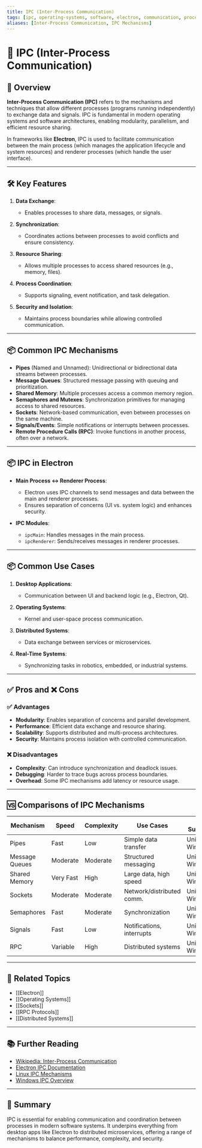 ```yaml
---
title: IPC (Inter-Process Communication)
tags: [ipc, operating-systems, software, electron, communication, processes]
aliases: [Inter-Process Communication, IPC Mechanisms]
---
```


# 🔄 IPC (Inter-Process Communication)

## 🧭 Overview

**Inter-Process Communication (IPC)** refers to the mechanisms and techniques that allow different processes (programs running independently) to exchange data and signals. IPC is fundamental in modern operating systems and software architectures, enabling modularity, parallelism, and efficient resource sharing.

In frameworks like **Electron**, IPC is used to facilitate communication between the main process (which manages the application lifecycle and system resources) and renderer processes (which handle the user interface).

---

## 🛠️ Key Features

1. **Data Exchange**:
   - Enables processes to share data, messages, or signals.

2. **Synchronization**:
   - Coordinates actions between processes to avoid conflicts and ensure consistency.

3. **Resource Sharing**:
   - Allows multiple processes to access shared resources (e.g., memory, files).

4. **Process Coordination**:
   - Supports signaling, event notification, and task delegation.

5. **Security and Isolation**:
   - Maintains process boundaries while allowing controlled communication.

---

## 📦 Common IPC Mechanisms

- **Pipes** (Named and Unnamed): Unidirectional or bidirectional data streams between processes.
- **Message Queues**: Structured message passing with queuing and prioritization.
- **Shared Memory**: Multiple processes access a common memory region.
- **Semaphores and Mutexes**: Synchronization primitives for managing access to shared resources.
- **Sockets**: Network-based communication, even between processes on the same machine.
- **Signals/Events**: Simple notifications or interrupts between processes.
- **Remote Procedure Calls (RPC)**: Invoke functions in another process, often over a network.

---

## 📦 IPC in Electron

- **Main Process ↔ Renderer Process**:
  - Electron uses IPC channels to send messages and data between the main and renderer processes.
  - Ensures separation of concerns (UI vs. system logic) and enhances security.

- **IPC Modules**:
  - `ipcMain`: Handles messages in the main process.
  - `ipcRenderer`: Sends/receives messages in renderer processes.

---

## 📦 Common Use Cases

1. **Desktop Applications**:
   - Communication between UI and backend logic (e.g., Electron, Qt).

2. **Operating Systems**:
   - Kernel and user-space process communication.

3. **Distributed Systems**:
   - Data exchange between services or microservices.

4. **Real-Time Systems**:
   - Synchronizing tasks in robotics, embedded, or industrial systems.

---

## ✅ Pros and ❌ Cons

### ✅ Advantages
- **Modularity**: Enables separation of concerns and parallel development.
- **Performance**: Efficient data exchange and resource sharing.
- **Scalability**: Supports distributed and multi-process architectures.
- **Security**: Maintains process isolation with controlled communication.

### ❌ Disadvantages
- **Complexity**: Can introduce synchronization and deadlock issues.
- **Debugging**: Harder to trace bugs across process boundaries.
- **Overhead**: Some IPC mechanisms add latency or resource usage.

---

## 🆚 Comparisons of IPC Mechanisms

| Mechanism      | Speed      | Complexity | Use Cases                  | OS Support         |
|----------------|------------|------------|----------------------------|--------------------|
| Pipes          | Fast       | Low        | Simple data transfer       | Unix, Windows      |
| Message Queues | Moderate   | Moderate   | Structured messaging       | Unix, Windows      |
| Shared Memory  | Very Fast  | High       | Large data, high speed     | Unix, Windows      |
| Sockets        | Moderate   | Moderate   | Network/distributed comm.  | Unix, Windows      |
| Semaphores     | Fast       | Moderate   | Synchronization            | Unix, Windows      |
| Signals        | Fast       | Low        | Notifications, interrupts  | Unix, Windows      |
| RPC            | Variable   | High       | Distributed systems        | Unix, Windows      |

---

## 🔗 Related Topics

- [[Electron]]
- [[Operating Systems]]
- [[Sockets]]
- [[RPC Protocols]]
- [[Distributed Systems]]

---

## 📚 Further Reading

- [Wikipedia: Inter-Process Communication](https://en.wikipedia.org/wiki/Inter-process_communication)
- [Electron IPC Documentation](https://www.electronjs.org/docs/latest/tutorial/ipc)
- [Linux IPC Mechanisms](https://man7.org/linux/man-pages/dir_section_7.html)
- [Windows IPC Overview](https://learn.microsoft.com/en-us/windows/win32/ipc/interprocess-communications)

---

## 🧠 Summary

IPC is essential for enabling communication and coordination between processes in modern software systems. It underpins everything from desktop apps like Electron to distributed microservices, offering a range of mechanisms to balance performance, complexity, and security.
